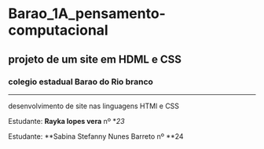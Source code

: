 # Barao_1A_pensamento-computacional
## projeto de um site em HDML e CSS

### colegio estadual Barao do Rio branco


---

desenvolvimento de site nas linguagens HTMl e CSS

Estudante: **Rayka lopes vera** nº **23*


Estudante: **Sabina Stefanny Nunes Barreto nº **24






